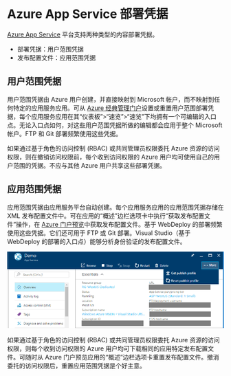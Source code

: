 <properties
    pageTitle="Azure App Service 部署凭据 | Azure"
    description="了解如何使用 Azure App Service 部署凭据。"
    services="app-service"
    documentationcenter=""
    author="dariagrigoriu"
    manager="wpickett"
    editor="mollybos" />  

<tags
    ms.service="app-service"
    ms.workload="na"
    ms.tgt_pltfrm="na"
    ms.devlang="multiple"
    ms.topic="article"
    ms.date="11/21/2016"
    wacn.date="01/03/2017"
    ms.author="dariagrigoriu" />  


# Azure App Service 部署凭据
[Azure App Service](/documentation/articles/app-service-changes-existing-services/) 平台支持两种类型的内容部署凭据。
* 部署凭据：用户范围凭据
* 发布配置文件：应用范围凭据

## <a name="userscope"></a>用户范围凭据
用户范围凭据由 Azure 用户创建，并直接映射到 Microsoft 帐户，而不映射到任何特定的应用服务应用。可从 [Azure 经典管理门户](https://manage.windowsazure.cn)设置或重置用户范围部署凭据，每个应用服务应用在其“仪表板”>“速览”>“速览”下均拥有一个可编辑的入口点。无论入口点如何，对这些用户范围凭据所做的编辑都会应用于整个 Microsoft 帐户。FTP 和 Git 部署频繁使用这些凭据。

如果通过基于角色的访问控制 (RBAC) 或共同管理员权限委托 Azure 资源的访问权限，则在撤销访问权限前，每个收到访问权限的 Azure 用户均可使用自己的用户范围的凭据。不应与其他 Azure 用户共享这些部署凭据。

## <a name="appscope"></a>应用范围凭据
应用范围凭据由应用服务平台自动创建。每个应用服务应用的应用范围凭据存储在 XML 发布配置文件中。可在应用的“概述”边栏选项卡中执行“获取发布配置文件”操作，在 [Azure 门户预览](https://portal.azure.cn)中获取发布配置文件。基于 WebDeploy 的部署频繁使用这些凭据。它们还可用于 FTP 或 Git 部署。Visual Studio（基于 WebDeploy 的部署的入口点）能够分析身份验证的发布配置文件。

![Azure App Service 发布配置文件](./media/app-service-deployment-credentials/publish_profile.png)  


如果通过基于角色的访问控制 (RBAC) 或共同管理员权限委托 Azure 资源的访问权限，则每个收到访问权限的 Azure 用户均可下载相同的应用特定发布配置文件。可随时从 Azure 门户预览应用的“概述”边栏选项卡重置发布配置文件。撤消委托的访问权限后，重置应用范围凭据是个好主意。

<!---HONumber=Mooncake_1226_2016-->